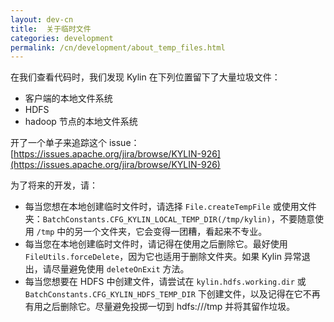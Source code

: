 ```yaml
---
layout: dev-cn
title:  关于临时文件
categories: development
permalink: /cn/development/about_temp_files.html
---
```


在我们查看代码时，我们发现 Kylin 在下列位置留下了大量垃圾文件：

* 客户端的本地文件系统
* HDFS
* hadoop 节点的本地文件系统

开了一个单子来追踪这个 issue：
[https://issues.apache.org/jira/browse/KYLIN-926](https://issues.apache.org/jira/browse/KYLIN-926)

为了将来的开发，请：

* 每当您想在本地创建临时文件时，请选择 `File.createTempFile` 或使用文件夹：`BatchConstants.CFG_KYLIN_LOCAL_TEMP_DIR(/tmp/kylin)`，不要随意使用
  `/tmp` 中的另一个文件夹，它会变得一团糟，看起来不专业。
* 每当您在本地创建临时文件时，请记得在使用之后删除它。最好使用 `FileUtils.forceDelete`，因为它也适用于删除文件夹。如果 Kylin 异常退出，请尽量避免使用 `deleteOnExit` 方法。
* 每当您想要在 HDFS 中创建文件，请尝试在 `kylin.hdfs.working.dir` 或 `BatchConstants.CFG_KYLIN_HDFS_TEMP_DIR` 下创建文件，以及记得在它不再有用之后删除它。尽量避免投掷一切到 hdfs:///tmp 并将其留作垃圾。
